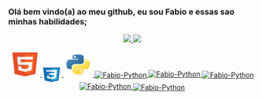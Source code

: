 ### Olá bem vindo(a) ao meu github, eu sou Fabio e essas sao minhas habilidades;
<div align="center">
  <a href="https://github.com/FabioMarquesArao">
  <img height="180em" src="https://github-readme-stats.vercel.app/api?username=FabioMarquesArao&show_icons=true&theme=dark&include_all_commits=true&count_private=true"/>
  <img height="180em" src="https://github-readme-stats.vercel.app/api/top-langs/?username=FabioMarquesArao&layout=compact&langs_count=7&theme=dark"/>
</div></br>
<div align="center"> 
<img align="center-center" alt="Fabio-HTML" height="50" width="60" src="https://raw.githubusercontent.com/devicons/devicon/master/icons/html5/html5-original.svg">
<img align="center" alt="Fabio-CSS" height="30" width="40" src="https://raw.githubusercontent.com/devicons/devicon/master/icons/css3/css3-original.svg">
<img align="center-center" alt="Fabio-Python" height="50" width="60" src="https://raw.githubusercontent.com/devicons/devicon/master/icons/python/python-original.svg">
<img align="center" alt="Fabio-Python" height="30" width="40" src="https://icongr.am/devicon/git-original.svg?size=128&color=currentColor">
<img align="center-center" alt="Fabio-Python" height="50" width="60" src="https://cdn.jsdelivr.net/gh/devicons/devicon/icons/flask/flask-original.svg"/>
<img align="center" alt="Fabio-Python" height="30" width="40" src="https://icongr.am/devicon/javascript-original.svg?size=53&color=currentColor">
<img align="center-center" alt="Fabio-Python" height="50" width="60" src="https://icongr.am/devicon/mysql-original.svg?size=53&color=currentColor">
<img align="center" alt="Fabio-Python" height="30" width="40" src="https://cdn.jsdelivr.net/gh/devicons/devicon/icons/kotlin/kotlin-original.svg" />
</div>
